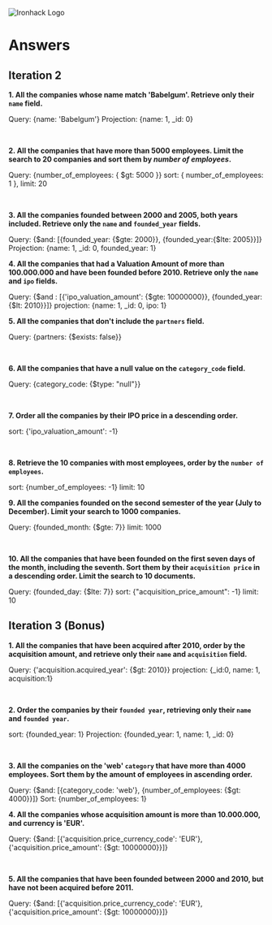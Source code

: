 ![Ironhack Logo](https://i.imgur.com/1QgrNNw.png)

# Answers

## Iteration 2

**1. All the companies whose name match 'Babelgum'. Retrieve only their `name` field.**

<!-- Your Query Goes Here -->

Query: {name: 'Babelgum'}
Projection: {name: 1, \_id: 0}

<br>

**2. All the companies that have more than 5000 employees. Limit the search to 20 companies and sort them by _number of employees_.**

<!-- Your Query Goes Here -->

Query: {number_of_employees: { $gt: 5000 }}
sort: {
number_of_employees: 1
},
limit: 20

<br>

**3. All the companies founded between 2000 and 2005, both years included. Retrieve only the `name` and `founded_year` fields.**

<!-- Your Query Goes Here -->

Query: {$and: [{founded_year: {$gte: 2000}}, {founded_year:{$lte: 2005}}]}
Projection: {name: 1, \_id: 0, founded_year: 1}
<br>

**4. All the companies that had a Valuation Amount of more than 100.000.000 and have been founded before 2010. Retrieve only the `name` and `ipo` fields.**

<!-- Your Query Goes Here -->

Query: {$and : [{'ipo_valuation_amount': {$gte: 10000000}}, {founded_year: {$lt: 2010}}]}
projection: {name: 1, \_id: 0, ipo: 1}
<br>

**5. All the companies that don't include the `partners` field.**

<!-- Your Query Goes Here -->

Query: {partners: {$exists: false}}

<br>

**6. All the companies that have a null value on the `category_code` field.**

<!-- Your Query Goes Here -->

Query: {category_code: {$type: "null"}}

<br>

**7. Order all the companies by their IPO price in a descending order.**

<!-- Your Query Goes Here -->

sort: {'ipo_valuation_amount': -1}

<br>

**8. Retrieve the 10 companies with most employees, order by the `number of employees`.**

<!-- Your Query Goes Here -->

sort: {number_of_employees: -1}
limit: 10
<br>

**9. All the companies founded on the second semester of the year (July to December). Limit your search to 1000 companies.**

<!-- Your Query Goes Here -->

Query: {founded_month: {$gte: 7}}
limit: 1000

<br>

**10. All the companies that have been founded on the first seven days of the month, including the seventh. Sort them by their `acquisition price` in a descending order. Limit the search to 10 documents.**

<!-- Your Query Goes Here -->

Query: {founded_day: {$lte: 7}}
sort: {"acquisition_price_amount": -1}
limit: 10
<br>

## Iteration 3 (Bonus)

**1. All the companies that have been acquired after 2010, order by the acquisition amount, and retrieve only their `name` and `acquisition` field.**

<!-- Your Query Goes Here -->

Query: {'acquisition.acquired_year': {$gt: 2010}}
projection: {\_id:0, name: 1, acquisition:1}

<br>

**2. Order the companies by their `founded year`, retrieving only their `name` and `founded year`.**

<!-- Your Query Goes Here -->

sort: {founded_year: 1}
Projection: {founded_year: 1, name: 1, \_id: 0}

<br>

**3. All the companies on the 'web' `category` that have more than 4000 employees. Sort them by the amount of employees in ascending order.**

<!-- Your Query Goes Here -->

Query: {$and: [{category_code: 'web'}, {number_of_employees: {$gt: 4000}}]}
Sort: {number_of_employees: 1}
<br>

**4. All the companies whose acquisition amount is more than 10.000.000, and currency is 'EUR'.**

<!-- Your Query Goes Here -->

Query: {$and: [{'acquisition.price_currency_code': 'EUR'}, {'acquisition.price_amount': {$gt: 10000000}}]}

<br>

**5. All the companies that have been founded between 2000 and 2010, but have not been acquired before 2011.**

<!-- Your Query Goes Here -->

Query: {$and: [{'acquisition.price_currency_code': 'EUR'}, {'acquisition.price_amount': {$gt: 10000000}}]}
<br>
